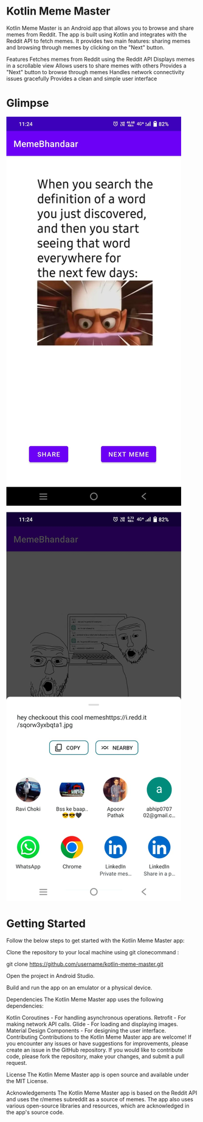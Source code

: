 # Kotlin Meme Master

Kotlin Meme Master is an Android app that allows you to browse and share memes from Reddit. The app is built using Kotlin and integrates with the Reddit API to fetch memes. It provides two main features: sharing memes and browsing through memes by clicking on the "Next" button.

Features
Fetches memes from Reddit using the Reddit API
Displays memes in a scrollable view
Allows users to share memes with others
Provides a "Next" button to browse through memes
Handles network connectivity issues gracefully
Provides a clean and simple user interface

# Glimpse
![alt text](https://github.com/brat-blip/MemeBhandaar/blob/master/1.jpg)

![alt text](https://github.com/brat-blip/MemeBhandaar/blob/master/2.jpg)


# Getting Started

Follow the below steps to get started with the Kotlin Meme Master app:

Clone the repository to your local machine using git clonecommand :

git clone https://github.com/username/kotlin-meme-master.git

Open the project in Android Studio.



Build and run the app on an emulator or a physical device.

Dependencies
The Kotlin Meme Master app uses the following dependencies:

Kotlin Coroutines - For handling asynchronous operations.
Retrofit - For making network API calls.
Glide - For loading and displaying images.
Material Design Components - For designing the user interface.
Contributing
Contributions to the Kotlin Meme Master app are welcome! If you encounter any issues or have suggestions for improvements, please create an issue in the GitHub repository. If you would like to contribute code, please fork the repository, make your changes, and submit a pull request.

License
The Kotlin Meme Master app is open source and available under the MIT License.

Acknowledgements
The Kotlin Meme Master app is based on the Reddit API and uses the r/memes subreddit as a source of memes. The app also uses various open-source libraries and resources, which are acknowledged in the app's source code.
